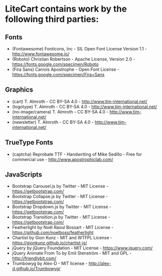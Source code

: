 LiteCart contains work by the following third parties:
======================================================

Fonts
-----
* (Fontawesome) Fonticons, Inc - SIL Open Font License Version 1.1 - http://www.fontawesome.io/
* (Roboto) Christian Robertson - Apache License, Version 2.0 - https://fonts.google.com/specimen/Roboto
* (Fira Sans) Carrois Apostrophe - Open Font License - https://fonts.google.com/specimen/Fira+Sans

Graphics
--------
* (cart) T. Almroth - CC BY-SA 4.0 - http://www.tim-international.net/
* (logotype) T. Almroth - CC BY-SA 4.0 - http://www.tim-international.net/
* (no-image/camera) T. Almroth - CC BY-SA 4.0 - http://www.tim-international.net/
* (newsletter) T. Almroth - CC BY-SA 4.0 - http://www.tim-international.net/

TrueType Fonts
--------------
* (captcha) Reprobate TTF - Handwriting of Mike Sedillo - Free for commercial use - http://www.apostrophiclab.com/

JavaScripts
-----------
* Bootstrap Carousel.js by Twitter - MIT License - https://getbootstrap.com/
* Bootstrap Collapse.js by Twitter - MIT License - https://getbootstrap.com/
* Bootstrap Dropdown.js by Twitter - MIT License - https://getbootstrap.com/
* Bootstrap Transition.js by Twitter - MIT License - https://getbootstrap.com/
* Featherlight by Noël Raoul Bossart - MIT License - https://github.com/noelboss/featherlight
* Chartist by Gion Kunz - MIT and WTFPL License - https://gionkunz.github.io/chartist-js/
* jQuery by jQuery Foundation - MIT License - https://www.jquery.com/
* jQuery Animate From To by Emil Stenström - MIT and GPL - http://friendlybit.com/
* Trumbowyg by Alex-D - MIT license - http://alex-d.github.io/Trumbowyg/
